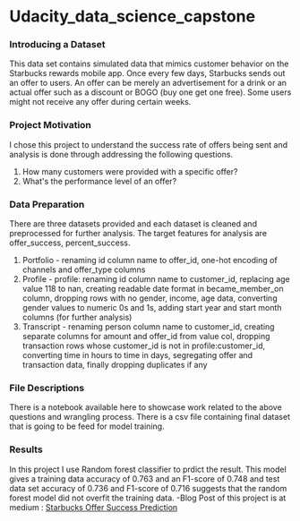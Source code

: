 # Udacity_data_science_capstone
### Introducing a Dataset
This data set contains simulated data that mimics customer behavior on the Starbucks rewards mobile app. Once every few days, Starbucks sends out an offer to users. An offer can be merely an advertisement for a drink or an actual offer such as a discount or BOGO (buy one get one free). Some users might not receive any offer during certain weeks.

### Project Motivation 
I chose this project to understand the success rate of offers being sent and analysis is done through addressing the following questions.
1. How many customers were provided with a specific offer?
2. What's the performance level of an offer?

### Data Preparation 
There are three datasets provided and each dataset is cleaned and preprocessed for further analysis. The target features for analysis are offer_success, percent_success.

1. Portfolio - renaming id column name to offer_id, one-hot encoding of channels and offer_type columns
2. Profile - profile: renaming id column name to customer_id, replacing age value 118 to nan, creating readable date format in became_member_on column, dropping rows with no gender, income, age data, converting gender values to numeric 0s and 1s, adding start year and start month columns (for further analysis)
3. Transcript - renaming person column name to customer_id, creating separate columns for amount and offer_id from value col, dropping transaction rows whose customer_id is not in profile:customer_id, converting time in hours to time in days, segregating offer and transaction data, finally dropping duplicates if any

### File Descriptions
There is a notebook available here to showcase work related to the above questions and wrangling process. 
There is a csv file containing final dataset that is going to be feed for model training.

### Results
In this project I use Random forest classifier to prdict the result. This model gives a training data accuracy of 0.763 and an F1-score of 0.748 and  test data set accuracy of 
0.736 and F1-score of 0.716 suggests that the random forest model did not overfit the training data.
-Blog Post of this project is at medium : [Starbucks Offer Success Prediction](https://medium.com/@imhimanshurajonly/starbucks-offer-success-prediction-451a1d13cb6d)


